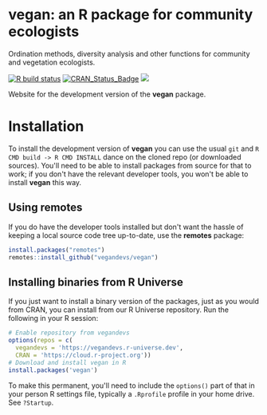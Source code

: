 # vegan: an R package for community ecologists

Ordination methods, diversity analysis and other functions for community and
vegetation ecologists.

<!-- badges: start -->
[![R build
status](https://github.com/vegandevs/vegan/workflows/R-CMD-check/badge.svg)](https://github.com/vegandevs/vegan/actions)
[![CRAN\_Status\_Badge](https://www.r-pkg.org/badges/version/vegan)](https://cran.r-project.org/package=vegan)
[![](http://cranlogs.r-pkg.org/badges/grand-total/vegan)](http://cran.rstudio.com/web/packages/vegan/index.html)
<!-- badges: end -->

Website for the development version of the **vegan** package.

# Installation

To install the development version of **vegan** you can use the usual `git` and `R CMD build -> R CMD INSTALL` dance on the cloned repo (or downloaded sources). You'll need to be able to install packages from source for that to work; if you don't have the relevant developer tools, you won't be able to install **vegan** this way.

## Using **remotes**

If you do have the developer tools installed but don't want the hassle of keeping a local source code tree up-to-date, use the **remotes** package:

```r
install.packages("remotes")
remotes::install_github("vegandevs/vegan")
```

## Installing binaries from R Universe

If you just want to install a binary version of the packages, just as you would from CRAN, you can install from our R Universe repository. Run the following in your R session:

```r
# Enable repository from vegandevs
options(repos = c(
  vegandevs = 'https://vegandevs.r-universe.dev',
  CRAN = 'https://cloud.r-project.org'))
# Download and install vegan in R
install.packages('vegan')
```

To make this permanent, you'll need to include the `options()` part of that in your person R settings file, typically a `.Rprofile` profile in your home drive. See `?Startup`.
